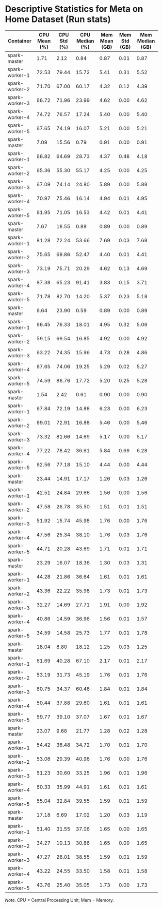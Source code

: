 # Descriptive Statistics for Meta on Home Dataset (Run stats)


| Container | CPU Mean (%) | CPU Std (%) | CPU Median (%) | Mem Mean (GB) | Mem Std (GB) | Mem Median (GB) |
| --------- | ------------ | ----------- | -------------- | ------------- | ------------ | --------------- |
| spark-master | 1.71 | 2.12 | 0.84 | 0.87 | 0.01 | 0.87 |
| spark-worker-1 | 72.53 | 79.44 | 15.72 | 5.41 | 0.31 | 5.52 |
| spark-worker-2 | 71.70 | 67.00 | 60.17 | 4.32 | 0.12 | 4.39 |
| spark-worker-3 | 66.72 | 71.96 | 23.99 | 4.62 | 0.00 | 4.62 |
| spark-worker-4 | 74.72 | 76.57 | 17.24 | 5.40 | 0.00 | 5.40 |
| spark-worker-5 | 67.65 | 74.19 | 16.07 | 5.21 | 0.00 | 5.21 |
| spark-master | 7.09 | 15.56 | 0.79 | 0.91 | 0.00 | 0.91 |
| spark-worker-1 | 66.82 | 64.69 | 28.73 | 4.37 | 0.48 | 4.18 |
| spark-worker-2 | 65.36 | 55.30 | 55.17 | 4.25 | 0.00 | 4.25 |
| spark-worker-3 | 67.09 | 74.14 | 24.80 | 5.89 | 0.00 | 5.88 |
| spark-worker-4 | 70.97 | 75.46 | 16.14 | 4.94 | 0.01 | 4.95 |
| spark-worker-5 | 61.95 | 71.05 | 16.53 | 4.42 | 0.01 | 4.41 |
| spark-master | 7.67 | 18.55 | 0.88 | 0.89 | 0.00 | 0.89 |
| spark-worker-1 | 81.28 | 72.24 | 53.66 | 7.69 | 0.03 | 7.68 |
| spark-worker-2 | 75.65 | 69.86 | 52.47 | 4.40 | 0.01 | 4.41 |
| spark-worker-3 | 73.19 | 75.71 | 20.29 | 4.62 | 0.13 | 4.69 |
| spark-worker-4 | 87.38 | 65.23 | 91.41 | 3.83 | 0.15 | 3.71 |
| spark-worker-5 | 71.78 | 82.70 | 14.20 | 5.37 | 0.23 | 5.18 |
| spark-master | 6.64 | 23.90 | 0.59 | 0.89 | 0.00 | 0.89 |
| spark-worker-1 | 66.45 | 76.33 | 18.01 | 4.95 | 0.32 | 5.06 |
| spark-worker-2 | 59.15 | 69.54 | 16.85 | 4.92 | 0.00 | 4.92 |
| spark-worker-3 | 63.22 | 74.35 | 15.96 | 4.73 | 0.28 | 4.86 |
| spark-worker-4 | 67.65 | 74.06 | 19.25 | 5.29 | 0.02 | 5.27 |
| spark-worker-5 | 74.59 | 86.76 | 17.72 | 5.20 | 0.25 | 5.28 |
| spark-master | 1.54 | 2.42 | 0.61 | 0.90 | 0.00 | 0.90 |
| spark-worker-1 | 67.84 | 72.19 | 14.88 | 6.23 | 0.00 | 6.23 |
| spark-worker-2 | 69.01 | 72.91 | 16.88 | 5.46 | 0.00 | 5.46 |
| spark-worker-3 | 73.32 | 81.66 | 14.69 | 5.17 | 0.00 | 5.17 |
| spark-worker-4 | 77.22 | 78.42 | 36.61 | 5.84 | 0.69 | 6.28 |
| spark-worker-5 | 62.56 | 77.18 | 15.10 | 4.44 | 0.00 | 4.44 |
| spark-master | 23.44 | 14.91 | 17.17 | 1.26 | 0.03 | 1.26 |
| spark-worker-1 | 42.51 | 24.84 | 29.66 | 1.56 | 0.00 | 1.56 |
| spark-worker-2 | 47.58 | 26.78 | 35.50 | 1.51 | 0.01 | 1.51 |
| spark-worker-3 | 51.92 | 15.74 | 45.98 | 1.76 | 0.00 | 1.76 |
| spark-worker-4 | 47.56 | 25.34 | 38.10 | 1.76 | 0.03 | 1.76 |
| spark-worker-5 | 44.71 | 20.28 | 43.69 | 1.71 | 0.01 | 1.71 |
| spark-master | 23.29 | 16.07 | 18.36 | 1.30 | 0.03 | 1.31 |
| spark-worker-1 | 44.28 | 21.86 | 36.64 | 1.61 | 0.01 | 1.61 |
| spark-worker-2 | 43.36 | 22.22 | 35.98 | 1.73 | 0.01 | 1.73 |
| spark-worker-3 | 32.27 | 14.69 | 27.71 | 1.91 | 0.00 | 1.92 |
| spark-worker-4 | 40.86 | 14.59 | 36.96 | 1.56 | 0.01 | 1.57 |
| spark-worker-5 | 34.59 | 14.58 | 25.73 | 1.77 | 0.01 | 1.78 |
| spark-master | 18.04 | 8.80 | 18.12 | 1.25 | 0.03 | 1.25 |
| spark-worker-1 | 61.69 | 40.28 | 67.10 | 2.17 | 0.01 | 2.17 |
| spark-worker-2 | 53.19 | 31.73 | 45.19 | 1.76 | 0.01 | 1.76 |
| spark-worker-3 | 60.75 | 34.37 | 60.46 | 1.84 | 0.01 | 1.84 |
| spark-worker-4 | 50.44 | 37.88 | 29.60 | 1.61 | 0.01 | 1.61 |
| spark-worker-5 | 59.77 | 39.10 | 37.07 | 1.67 | 0.01 | 1.67 |
| spark-master | 23.07 | 9.68 | 21.77 | 1.28 | 0.02 | 1.28 |
| spark-worker-1 | 54.42 | 36.48 | 34.72 | 1.70 | 0.01 | 1.70 |
| spark-worker-2 | 53.06 | 29.39 | 40.96 | 1.76 | 0.00 | 1.76 |
| spark-worker-3 | 51.23 | 30.60 | 33.25 | 1.96 | 0.01 | 1.96 |
| spark-worker-4 | 60.33 | 35.99 | 44.91 | 1.61 | 0.01 | 1.61 |
| spark-worker-5 | 55.04 | 32.84 | 39.55 | 1.59 | 0.01 | 1.59 |
| spark-master | 17.18 | 6.69 | 17.02 | 1.20 | 0.03 | 1.19 |
| spark-worker-1 | 51.40 | 31.55 | 37.06 | 1.65 | 0.00 | 1.65 |
| spark-worker-2 | 34.27 | 10.13 | 30.86 | 1.65 | 0.00 | 1.65 |
| spark-worker-3 | 47.27 | 26.01 | 38.55 | 1.59 | 0.01 | 1.59 |
| spark-worker-4 | 43.22 | 24.55 | 33.50 | 1.58 | 0.01 | 1.58 |
| spark-worker-5 | 43.76 | 25.40 | 35.05 | 1.73 | 0.00 | 1.73 |


*Note.* CPU = Central Processing Unit; Mem = Memory.